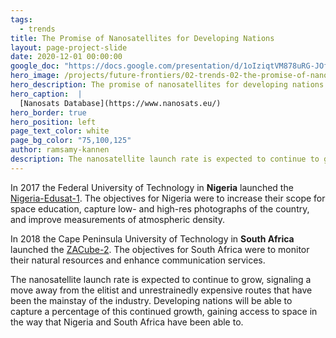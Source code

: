 ```yaml
---
tags:
  - trends
title: The Promise of Nanosatellites for Developing Nations
layout: page-project-slide
date: 2020-12-01 00:00:00
google_doc: "https://docs.google.com/presentation/d/1oIziqtVM878uRG-JOfrQNvGFsQWKP_S_W8cLkhQlXvA/edit#slide=id.gacefa92242_0_73"
hero_image: /projects/future-frontiers/02-trends-02-the-promise-of-nanosatellites-for-developing-nations-02.jpg
hero_description: The promise of nanosatellites for developing nations
hero_caption:  |
  [Nanosats Database](https://www.nanosats.eu/)
hero_border: true
hero_position: left
page_text_color: white
page_bg_color: "75,100,125"
author: ramsamy-kannen
description: The nanosatellite launch rate is expected to continue to grow, signaling a move away from the elitist and unrestrainedly expensive routes that have been the mainstay of the industry.
---
```

In 2017 the Federal University of Technology in **Nigeria** launched the [Nigeria-Edusat-1](https://en.wikipedia.org/wiki/Nigeria_EduSat-1). The objectives for Nigeria were to increase their scope for space education, capture low- and high-res photographs of the country, and improve measurements of atmospheric density.

In 2018 the Cape Peninsula University of Technology in **South Africa** launched the [ZACube-2](https://www.cput.ac.za/newsroom/news/article/3504/countdown-begins-for-zacube-2-launch). The objectives for South Africa were to monitor their natural resources and enhance communication services.

The nanosatellite launch rate is expected to continue to grow, signaling a move away from the elitist and unrestrainedly expensive routes that have been the mainstay of the industry. Developing nations will be able to capture a percentage of this continued growth, gaining access to space in the way that Nigeria and South Africa have been able to.
